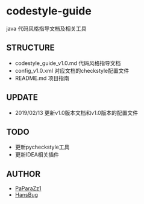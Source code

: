 # codestyle-guide
java 代码风格指导文档及相关工具


## STRUCTURE
 - codestyle_guide_v1.0.md 代码风格指导文档
 - config_v1.0.xml 对应文档的checkstyle配置文件
 - README.md 项目指南


## UPDATE
 - 2019/02/13 更新v1.0版本文档和v1.0版本的配置文件


## TODO
 - 更新pycheckstyle工具
 - 更新IDEA相关插件


## AUTHOR
 * [PaParaZz1](mailto:niuyazhe@buaa.edu.cn)
 * [HansBug](mailto:hansbug@questionor.cn)
